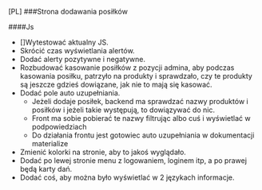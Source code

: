[PL]
###Strona dodawania posiłków

####Js
- []Wytestować aktualny JS.
- Skrócić czas wyświetlania alertów.
- Dodać alerty pozytywne i negatywne.
- Rozbudować kasowanie posiłków z pozycji admina, aby podczas kasowania posiłku, patrzyło na produkty i sprawdzało, czy te produkty są jeszcze gdzieś dowiązane, jak nie to mają się kasować.
- Dodać pole auto uzupełniania.
    - Jeżeli dodaje posiłek, backend ma sprawdzać nazwy produktów i posiłków i jeżeli takie występują, to dowiązywać do nic.
    - Front ma sobie pobierać te nazwy filtrując albo cuś i wyświetlać w podpowiedziach
    - Do działania frontu jest gotowiec auto uzupełniania w dokumentacji materialize
- Zmienić kolorki na stronie, aby to jakoś wyglądało.
- Dodać po lewej stronie menu z logowaniem, loginem itp, a po prawej będą karty dań.
- Dodać coś, aby można było wyświetlać w 2 językach informacje.